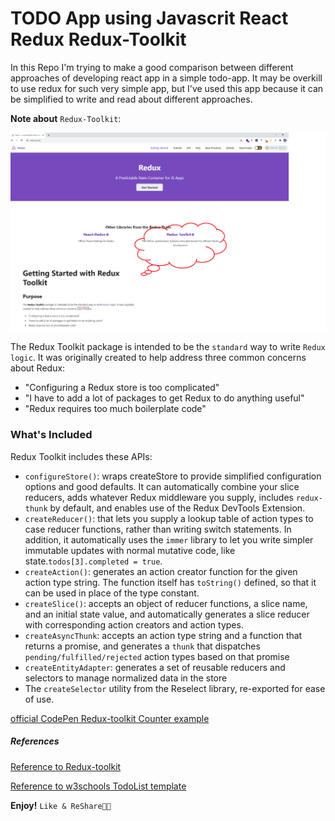 # TODO App using Javascrit React Redux Redux-Toolkit

In this Repo I'm trying to make a good comparison between different approaches of developing react app
in a simple todo-app. It may be overkill to use redux for such very simple app, but I've used this app because it can be simplified to write and read about different approaches.

**Note about** `Redux-Toolkit`:

<img src="./redux-toolkit.png">

The Redux Toolkit package is intended to be the `standard` way to write `Redux logic`. It was originally created to help address three common concerns about Redux:

- "Configuring a Redux store is too complicated"
- "I have to add a lot of packages to get Redux to do anything useful"
- "Redux requires too much boilerplate code"

### What's Included

Redux Toolkit includes these APIs:

- `configureStore()`: wraps createStore to provide simplified configuration options and good defaults. It can automatically combine your slice reducers, adds whatever Redux middleware you supply, includes `redux-thunk` by default, and enables use of the Redux DevTools Extension.
- `createReducer()`: that lets you supply a lookup table of action types to case reducer functions, rather than writing switch statements. In addition, it automatically uses the `immer` library to let you write simpler immutable updates with normal mutative code, like state.`todos[3].completed = true`.
- `createAction()`: generates an action creator function for the given action type string. The function itself has `toString()` defined, so that it can be used in place of the type constant.
- `createSlice()`: accepts an object of reducer functions, a slice name, and an initial state value, and automatically generates a slice reducer with corresponding action creators and action types.
- `createAsyncThunk`: accepts an action type string and a function that returns a promise, and generates a `thunk` that dispatches `pending/fulfilled/rejected` action types based on that promise
- `createEntityAdapter`: generates a set of reusable reducers and selectors to manage normalized data in the store
- The `createSelector` utility from the Reselect library, re-exported for ease of use.

[official CodePen Redux-toolkit Counter example](https://codesandbox.io/s/github/reduxjs/redux-essentials-counter-example/tree/master/?from-embed)

##### References

[Reference to Redux-toolkit](https://redux-toolkit.js.org/introduction/getting-started)

[Reference to w3schools TodoList template](https://www.w3schools.com/howto/howto_js_todolist.asp)

**Enjoy!** `Like & ReShare🌹😘`
